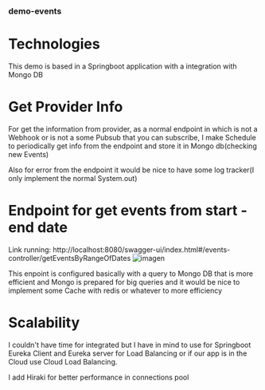 ### demo-events

# Technologies
This demo is based in a Springboot application with a integration with Mongo DB

# Get Provider Info
For get the information from provider, as a normal endpoint in which is not a Webhook or is not a some Pubsub that you can subscribe,
I make Schedule to periodically get info from the endpoint and store it in Mongo db(checking new Events)

Also for error from the endpoint it would be nice to have some log tracker(I only implement the normal System.out)

# Endpoint for get events from start -end date
 Link running: http://localhost:8080/swagger-ui/index.html#/events-controller/getEventsByRangeOfDates
 ![imagen](https://github.com/user-attachments/assets/f002485f-885c-405b-9a75-f609db2c69b9)

This enpoint is configured basically with a query to Mongo DB that is more efficient and Mongo is prepared for big queries
and it would be nice to implement some Cache with redis or whatever to more efficiency

# Scalability
I couldn't have time for integrated but I have in mind to use for Springboot Eureka Client and Eureka server for Load Balancing
or if our app is in the Cloud use Cloud Load Balancing.

I add Hiraki for better performance in connections pool
